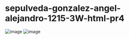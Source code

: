 # sepulveda-gonzalez-angel-alejandro-1215-3W-html-pr4
![image](https://github.com/user-attachments/assets/38b64b3e-eb6f-4f90-8d4a-e5ef47ba7ac7)
![image](https://github.com/user-attachments/assets/4d9b7d9e-2b68-4a1f-b7cc-e32d4270ddec)

